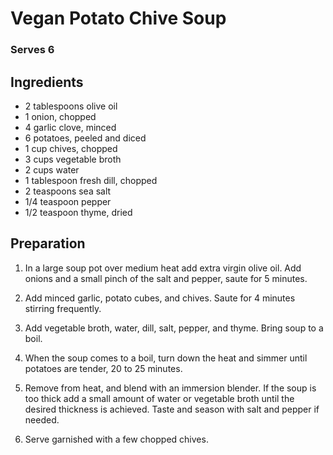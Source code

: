 # Vegan Potato Chive Soup

### Serves 6

## Ingredients

+ 2 tablespoons olive oil
+ 1 onion, chopped
+ 4 garlic clove, minced
+ 6 potatoes, peeled and diced
+ 1 cup chives, chopped
+ 3 cups vegetable broth
+ 2 cups water
+ 1 tablespoon fresh dill, chopped
+ 2 teaspoons sea salt
+ 1/4 teaspoon pepper
+ 1/2 teaspoon thyme, dried

## Preparation

1. In a large soup pot over medium heat add extra virgin olive oil. Add onions and a small pinch of the salt and pepper, saute for 5 minutes.

2. Add minced garlic, potato cubes, and chives. Saute for 4 minutes stirring frequently.

3. Add vegetable broth, water, dill, salt, pepper, and thyme. Bring soup to a boil.

4. When the soup comes to a boil, turn down the heat and simmer until potatoes are tender, 20 to 25 minutes.

5. Remove from heat, and blend with an immersion blender. If the soup is too thick add a small amount of water or vegetable broth until the desired thickness is achieved. Taste and season with salt and pepper if needed.

6. Serve garnished with a few chopped chives.